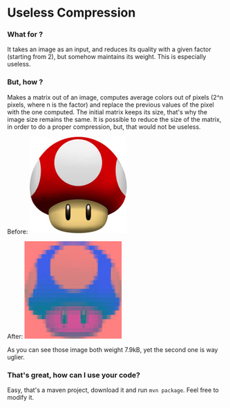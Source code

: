 # Useless Compression

### What for ?

It takes an image as an input, and reduces its quality with a given factor (starting from 2), but somehow maintains its weight.
This is especially useless.

### But, how ?

Makes a matrix out of an image, computes average colors out of pixels (2^n pixels, where n is the factor) and replace the previous values of the pixel with the one computed. The initial matrix keeps its size, that's why the image size remains the same.
It is possible to reduce the size of the matrix, in order to do a proper compression, but, that would not be useless.

Before: 
![Before](src/test/resources/download.jpeg?raw=true "Before")

After:
![After](src/test/resources/output.jpg?raw=true "After")

As you can see those image both weight 7.9kB, yet the second one is way uglier.

### That's great, how can I use your code?

Easy, that's a maven project, download it and run `mvn package`. Feel free to modify it.

